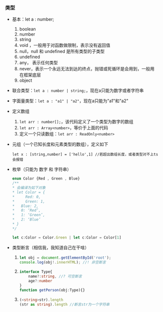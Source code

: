 ### 类型

- 基本：let a : number;

  1. boolean
  2. number
  3. string
  4. void ，一般用于对函数做限制，表示没有返回值
  5. null，null 和 undefined 是所有类型的子类型
  6. undefined
  7. any， 表示任何类型
  8. never，表示一个永远无法到达的终点，抛错或死循环是会用到，一般用在框架底层
  9. object

- 联合类型：`let a : number | string;`，现在a只能为数字或者字符串

- 字面量类型：`let a : "a1" | "a2"`，现在a只能为"a1"和"a2"

- 定义数组

  1. `let arr : number[];`，该代码定义了一个类型为数字的数组
  2. ``let arr : Array<number>``，等价于上面的代码
  3. 定义一个只读数组：`let arr : ReadOnly<number>`

- 元组（一个已知长度和元素类型的数组），定义如下

  `let x : [string,number] = ['hello',1] //若超出数组长度，或者类型对不上ts会报错`

- 枚举（只能为 数字 和 字符串）

  ```typescript
  enum Color {Red , Green , Blue}
  /**
  *	会编译为如下对象
  * let Color = {
  *		Red: 0,
  *		Green: 1,
  *   Blue: 2,
  *   0: ‘Red’,
  *   1: ‘Green’,
  *   2: ‘Blue’
  *	}
  */
  
  let c:Color = Color.Green | let c:Color = Color[1]
  ```

- 类型断言（相信我，我知道自己在干啥）

  1. ```javascript
     let obj = document.getElementById('root');
     console.log(obj!.innerHTML); //! 非空断言 
     ```

  2. ```typescript
     interface Type{
         name?:string, //? 可空断言
         age?:number
     }
     function getPerson(obj:Type){}
     ```

  3. ```typescript
     (<string>str).length
     (str as string).length //断言str为一个字符串
     ```